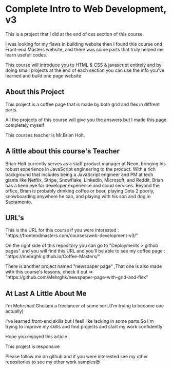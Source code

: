<h1>Complete Intro to Web Development, v3</h1>
<p>This is a project that I did at the end of css section of this course.</p>
<p>I was looking for my flaws in building website then I found this course ond Front-end Masters website, and there was some parts that truly helped me learn usefull codes.</p>
<p>This course will introduce you to HTML & CSS & javascript entirely and by doing small projects at the end of each section you can use the info you've learned and build one page website</p>

<h2>About this Project</h2>
<p>This project is a coffee page that is made by both grid and flex in diffrent parts.</p>
<p>All the projects of this course will give you the answers but I made this page completely myself</p>
<p>This courses teacher is Mr.Brian Holt.</p>

<h2>A little about this course's Teacher</h2>
<p>Brian Holt currently serves as a staff product manager at Neon, bringing his robust experience in JavaScript engineering to the product. With a rich background that includes being a JavaScript engineer and PM at tech giants like Netflix, Stripe, Snowflake, LinkedIn, Microsoft, and Reddit, Brian has a keen eye for developer experience and cloud services. Beyond the office, Brian is probably drinking coffee or beer, playing Dota 2 poorly, snowboarding anywhere he can, and playing with his son and dog in Sacramento.</p>

<h2>URL's</h2>
<p>This is the URL for this course if you were interested : "https://frontendmasters.com/courses/web-development-v3/"</p>
<p>On the right side of this repository you can go to "Deployments > github pages" and you will find this URL and you'll be able to see my coffee page : "https://mehrghk.github.io/Coffee-Masters/"</p>
<p>There is another project named "newspaper page" ,That one is also made with this course's lessons, check it out => "https://github.com/Mehrghk/newspaper-page-with-grid-and-flex"</p>

<h2>At Last A Little About Me</h2>
<p>I'm Mehrshad Gholami a freelancer of some sort.(I'm trying to become one actually)</p>
<p>I've learned front-end skills but I feell like lacking in some parts.So I'm trying to improve my skills and find projects and start my work confidently</p>
<p>Hope you enjoyed this article</p>
<p>This project is responsive</p>
<p>Please follow me on github and if you were interested see my other repositories to see my other work samples😍</p>

